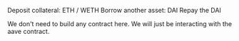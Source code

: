 Deposit collateral: ETH / WETH
Borrow another asset: DAI
Repay the DAI

We don't need to build any contract here. We will just be interacting with the aave contract.